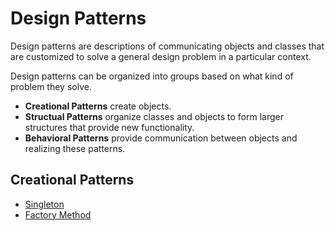 # Design Patterns

Design patterns are descriptions of communicating objects and classes that are customized to solve a general design problem in a particular context.

Design patterns can be organized into groups based on what kind of problem they solve.
- **Creational Patterns** create objects.
- **Structual Patterns** organize classes and objects to form larger structures that provide new functionality.
- **Behavioral Patterns** provide communication between objects and realizing these patterns.

## Creational Patterns
- [Singleton](./doc/singleton/README.md)
- [Factory Method](./doc/factory_method/README.md)